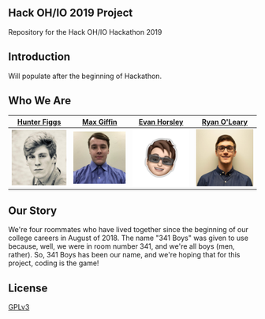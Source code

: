 ## Hack OH/IO 2019 Project
Repository for the Hack OH/IO Hackathon 2019


## Introduction

Will populate after the beginning of Hackathon.

## Who We Are

| [Hunter Figgs](https://github.com/hfiggs)  | [Max Giffin](https://github.com/maxg66) | [Evan Horsley](https://github.com/evy0311)  | [Ryan O'Leary](https://github.com/olearyryan08) |
| ------------- | ------------- | ------------- | ------------- |
| <img src="README/portraitHunter.jpg" alt="Hunter" width="200"/> | <img src="README/portraitMax.jpg" alt="Max" width="200"/>  | <img src="README/portraitEvan.png" alt="Evan" width="200"/>  | <img src="README/portraitRyan.jpg" alt="Ryan" width="200"/>  |


## Our Story

We're four roommates who have lived together since the beginning of our college careers in August of 2018. The name "341 Boys" was given to use because, well, we were in room number 341, and we're all boys (men, rather). So, 341 Boys has been our name, and we're hoping that for this project, coding is the game!

## License

[GPLv3](http://www.gnu.org/licenses/gpl-3.0.txt)
